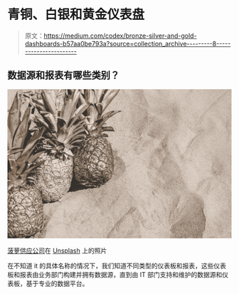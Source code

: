 # 青铜、白银和黄金仪表盘

> 原文：<https://medium.com/codex/bronze-silver-and-gold-dashboards-b57aa0be793a?source=collection_archive---------8----------------------->

## 数据源和报表有哪些类别？

![](img/d4c56bd5c9e617f313985305318a1b54.png)

[菠萝供应公司](https://unsplash.com/@pineapple?utm_source=unsplash&utm_medium=referral&utm_content=creditCopyText)在 [Unsplash](https://unsplash.com/s/photos/gold-silver?utm_source=unsplash&utm_medium=referral&utm_content=creditCopyText) 上的照片

在不知道 it 的具体名称的情况下，我们知道不同类型的仪表板和报表，这些仪表板和报表由业务部门构建并拥有数据源，直到由 IT 部门支持和维护的数据源和仪表板，基于专业的数据平台。